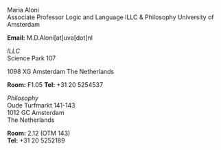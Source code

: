 Maria Aloni   
Associate Professor Logic and Language
ILLC & Philosophy
University of Amsterdam

**Email:** M.D.Aloni[at]uva[dot]nl 
 
_ILLC_  
Science Park 107

1098 XG Amsterdam
The Netherlands

**Room:** F1.05 
**Tel:** +31 20 5254537

_Philosophy_                           
Oude Turfmarkt 141-143                             
1012 GC Amsterdam                                   
The Netherlands                                                                  
                                                                                              
**Room:** 2.12 (OTM 143)                           
**Tel:** +31 20 5252189                            
                          

 


